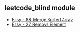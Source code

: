 ## leetcode_blind module

* [Easy - 88. Merge Sorted Array](https://leetcode.com/problems/merge-sorted-array/?envType=study-plan-v2&envId=top-interview-150)
* [Easy - 27. Remove Element](https://leetcode.com/problems/remove-element/?envType=study-plan-v2&envId=top-interview-150)